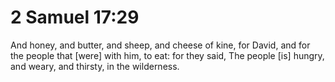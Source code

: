 # 2 Samuel 17:29

And honey, and butter, and sheep, and cheese of kine, for David, and for the people that [were] with him, to eat: for they said, The people [is] hungry, and weary, and thirsty, in the wilderness.